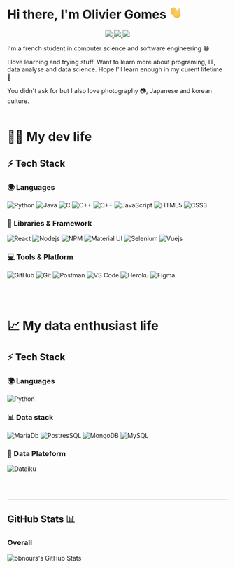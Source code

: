 # Hi there, I'm Olivier Gomes <img src="/src/wave.gif" width="30px">
<p align="center">
	<a href="https://www.linkedin.com/in/oliviergomes/">
		<img src="https://img.shields.io/badge/LinkedIn-0077B5?style=for-the-badge&logo=linkedin&logoColor=white" />
	</a>
	<a href="https://instagram.com/bbnours_">
		<img src="https://img.shields.io/badge/Instagram-E4405F?style=for-the-badge&logo=instagram&logoColor=white" />
	</a>   
  <a href="mailto:olivier.paulo13@gmail.com">
		<img src="https://img.shields.io/badge/Gmail-D14836?style=for-the-badge&logo=gmail&logoColor=white" />
	</a>
</p>

I'm a french student in computer science and software engineering 😁

I love learning and trying stuff. Want to learn more about programing, IT, data analyse and data science. Hope I'll learn enough in my curent lifetime 🖖

You didn't ask for but I also love photography 📷, Japanese and korean culture. 
<br/>
<br/>

# 👨‍💻 My dev life 

## ⚡ Tech Stack


### 🌍 Languages
![Python](https://img.shields.io/badge/Python-FFD43B?style=for-the-badge&logo=python&logoColor=306998)
![Java](https://img.shields.io/badge/Java-ED8B00?style=for-the-badge&logo=java&logoColor=white)
![C](https://img.shields.io/badge/C-00599C?style=for-the-badge&logo=c&logoColor=white)
![C++](https://img.shields.io/badge/C%2B%2B-00599C?style=for-the-badge&logo=c%2B%2B&logoColor=white)
![C++](https://img.shields.io/badge/C%2B%2B-00599C?style=for-the-badge&logo=c%2B%2B&logoColor=white)
![JavaScript](https://img.shields.io/badge/JavaScript-323330?style=for-the-badge&logo=javascript&logoColor=F7DF1E)
![HTML5](https://img.shields.io/badge/HTML5-E34F26?style=for-the-badge&logo=html5&logoColor=white)
![CSS3](https://img.shields.io/badge/CSS3-1572B6?style=for-the-badge&logo=css3&logoColor=white)

### 🧩 Libraries & Framework

![React](https://img.shields.io/badge/React-20232A?style=for-the-badge&logo=react&logoColor=61DAFB)
![Nodejs](https://img.shields.io/badge/Node.js-339933?style=for-the-badge&logo=nodedotjs&logoColor=white)
![NPM](https://img.shields.io/badge/npm-CB3837?style=for-the-badge&logo=npm&logoColor=white)
![Material UI](https://img.shields.io/badge/Material--UI-0081CB?style=for-the-badge&logo=material-ui&logoColor=white)
![Selenium](https://img.shields.io/badge/Selenium-43B02A?style=for-the-badge&logo=Selenium&logoColor=white)
![Vuejs](https://img.shields.io/badge/Vue.js-35495E?style=for-the-badge&logo=vuedotjs&logoColor=4FC08D)
### 💻 Tools & Platform

![GitHub](https://img.shields.io/badge/GitHub-100000?style=for-the-badge&logo=github&logoColor=white)
![Git](https://img.shields.io/badge/Git-F05032?style=for-the-badge&logo=git&logoColor=white)
![Postman](https://img.shields.io/badge/Postman-FF6C37?style=for-the-badge&logo=Postman&logoColor=white)
![VS Code](https://img.shields.io/badge/Visual_Studio_Code-0078D4?style=for-the-badge&logo=visual%20studio%20code&logoColor=white)
![Heroku](https://img.shields.io/badge/Heroku-430098?style=for-the-badge&logo=heroku&logoColor=white)
![Figma](https://img.shields.io/badge/Figma-F24E1E?style=for-the-badge&logo=figma&logoColor=white)


<br />
<br />

# 📈 My data enthusiast life 

## ⚡ Tech Stack

### 🌍 Languages
![Python](https://img.shields.io/badge/Python-FFD43B?style=for-the-badge&logo=python&logoColor=306998)

### 📊 Data stack 
![MariaDb](https://img.shields.io/badge/MariaDB-003545?style=for-the-badge&logo=mariadb&logoColor=white)
![PostresSQL](https://img.shields.io/badge/PostgreSQL-316192?style=for-the-badge&logo=postgresql&logoColor=white)
![MongoDB](https://img.shields.io/badge/MongoDB-4EA94B?style=for-the-badge&logo=mongodb&logoColor=white)
![MySQL](https://img.shields.io/badge/MySQL-005C84?style=for-the-badge&logo=mysql&logoColor=white)

### 💾 Data Plateform 
![Dataiku](https://img.shields.io/badge/Dataiku-2AB1AC?style=for-the-badge&logo=dataiku&logoColor=white)


<br />
<br />

---

## GitHub Stats 📊

### Overall 

  <img align="left" alt="bbnours's GitHub Stats" src="https://github-readme-stats.vercel.app/api?username=bbnours&show_icons=true&hide_border=false&theme=panda" />


<br/>
<br/>
<!-- 
##  The languages I'm recently using 🔊

| ⏰ Past month                                                                                                                                           | ⌛️ Past Year                                                                                                                                           |
| :------------------------------------------------------------------------------------------------------------------------------------------------------ | :------------------------------------------------------------------------------------------------------------------------------------------------------ |
| <a href="https://wakatime.com/@bbnours"><img src="https://wakatime.com/share/@bbnours/97358ee5-e081-42a4-866f-7bdd05db0cba.svg" height="300px"></a> | <a href="https://wakatime.com/@bbnours"><img src="https://wakatime.com/share/@bbnours/2f974bc2-6948-40a2-92fe-2a31edef4d7e.svg" height="300px"></a> |

<br />
<br /> -->



[instagram]: https://instagram.com/bbnours_
[linkedin]: https://linkedin.com/in/oliviergomes
